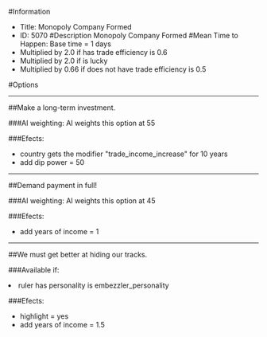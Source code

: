 #Information
 - Title: Monopoly Company Formed
 - ID: 5070
#Description
Monopoly Company Formed
#Mean Time to Happen:
Base time = 1 days
 - Multiplied by 2.0 if has trade efficiency is 0.6
 - Multiplied by 2.0 if is lucky
 - Multiplied by 0.66 if does not have trade efficiency is 0.5

#Options

___
##Make a long-term investment.

###AI weighting:
AI weights this option at 55


###Efects:<ul><li>country gets the modifier "trade_income_increase" for 10 years</li><li>add dip power = 50</li></ul>

___
##Demand payment in full!

###AI weighting:
AI weights this option at 45


###Efects:<ul><li>add years of income = 1</li></ul>

___
##We must get better at hiding our tracks.

###Available if:
<li>ruler has personality is embezzler_personality</li>

###Efects:<ul><li>highlight = yes</li><li>add years of income = 1.5</li></ul>
